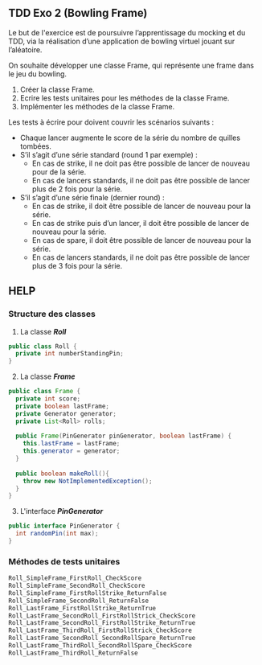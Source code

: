## TDD Exo 2 (Bowling Frame)

Le but de l'exercice est de poursuivre l’apprentissage du mocking et du TDD, via la réalisation d’une application de bowling virtuel jouant sur l’aléatoire.

On souhaite développer une classe Frame, qui représente une frame dans le jeu du bowling.

1. Créer la classe Frame.
2. Ecrire les tests unitaires pour les méthodes de la classe Frame.
3. Implémenter les méthodes de la classe Frame.

Les tests à écrire pour doivent couvrir les scénarios suivants :
- Chaque lancer augmente le score de la série du nombre de quilles tombées.
- S’il s’agit d’une série standard (round 1 par exemple) :
    - En cas de strike, il ne doit pas être possible de lancer de nouveau pour de la série.
    - En cas de lancers standards, il ne doit pas être possible de lancer plus de 2 fois pour la série.
- S’il s’agit d’une série finale (dernier round) :
    - En cas de strike, il doit être possible de lancer de nouveau pour la série.
    - En cas de strike puis d’un lancer, il doit être possible de lancer de nouveau pour la série.
    - En cas de spare, il doit être possible de lancer de nouveau pour la série.
    - En cas de lancers standards, il ne doit pas être possible de lancer plus de 3 fois pour la série.



## HELP

### Structure des classes
1. La classe ***Roll***
```java
public class Roll {
  private int numberStandingPin;
}
```
2. La classe ***Frame***
```java
public class Frame {
  private int score;
  private boolean lastFrame;
  private Generator generator;
  private List<Roll> rolls;
  
  public Frame(PinGenerator pinGenerator, boolean lastFrame) {
    this.lastFrame = lastFrame;
    this.generator = generator;
  }
  
  public boolean makeRoll(){
    throw new NotImplementedException();
  }
}
```
3. L'interface ***PinGenerator***

```java
public interface PinGenerator {
  int randomPin(int max);
}
```

### Méthodes de tests unitaires
```java
Roll_SimpleFrame_FirstRoll_CheckScore
Roll_SimpleFrame_SecondRoll_CheckScore
Roll_SimpleFrame_FirstRollStrike_ReturnFalse
Roll_SimpleFrame_SecondRoll_ReturnFalse
Roll_LastFrame_FirstRollStrike_ReturnTrue
Roll_LastFrame_SecondRoll_FirstRollStrick_CheckScore
Roll_LastFrame_SecondRoll_FirstRollStrike_ReturnTrue
Roll_LastFrame_ThirdRoll_FirstRollStrick_CheckScore
Roll_LastFrame_SecondRoll_SecondRollSpare_ReturnTrue
Roll_LastFrame_ThirdRoll_SecondRollSpare_CheckScore
Roll_LastFrame_ThirdRoll_ReturnFalse
```